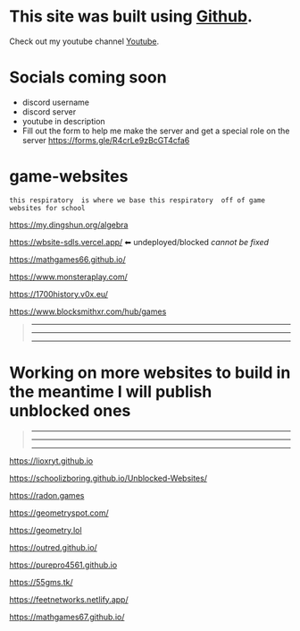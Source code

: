 # This site was built using [Github](https://github.com/).


Check out my youtube channel [Youtube](https://youtube.com/dx7h/).


# Socials coming soon 

- discord username
- discord server
- youtube  in description
- Fill out the form to help me make the server and get a special role on the server https://forms.gle/R4crLe9zBcGT4cfa6


# game-websites



``this respiratory  is where we base this respiratory  off of game websites for school``


  
  https://my.dingshun.org/algebra 

  https://wbsite-sdls.vercel.app/ ⬅ undeployed/blocked _cannot be fixed_
  
  https://mathgames66.github.io/
  
  https://www.monsteraplay.com/
  
  https://1700history.v0x.eu/
  
  https://www.blocksmithxr.com/hub/games

> -------------------------------------------------------------------------------------------------------
> -------------------------------------------------------------------------------------------------------
> -------------------------------------------------------------------------------------------------------
# Working on more websites to build in the meantime I will publish unblocked ones
> -------------------------------------------------------------------------------------------------------
> -------------------------------------------------------------------------------------------------------
> -------------------------------------------------------------------------------------------------------


https://lioxryt.github.io

https://schoolizboring.github.io/Unblocked-Websites/

https://radon.games

https://geometryspot.com/

https://geometry.lol

https://outred.github.io/

https://purepro4561.github.io

https://55gms.tk/

https://feetnetworks.netlify.app/

https://mathgames67.github.io/
